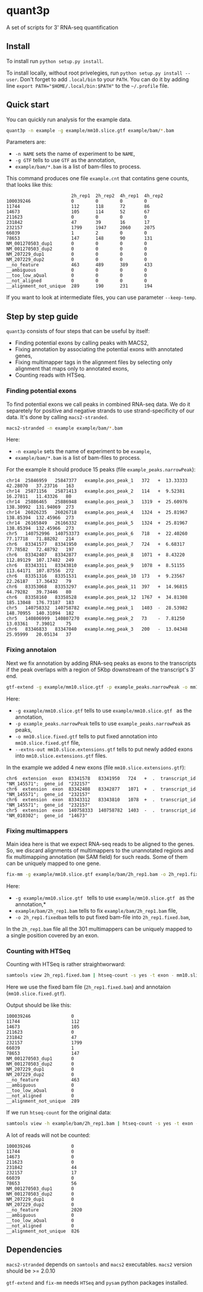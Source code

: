 quant3p
=======

A set of scripts for 3' RNA-seq quantification

## Install

To install run `python setup.py install`.

To install locally, without root privelegies, run `python setup.py install --user`. Don't forget to add `.local/bin` to your `PATH`. You can do it by adding line `export PATH="$HOME/.local/bin:$PATH"` to the `~/.profile` file.

## Quick start

You can quickly run analysis for the example data.

```bash
quant3p -n example -g example/mm10.slice.gtf example/bam/*.bam 
```

Parameters are:
* `-n NAME` sets the name of experiment to be `NAME`,
* `-g GTF` tells to use `GTF` as the annotation,
* `example/bam/*.bam` is a list of bam-files to process.

This command produces one file `example.cnt` that contatins gene counts, that looks like this:
```
                        2h_rep1  2h_rep2  4h_rep1  4h_rep2
100039246               0        0        0        0
11744                   112      118      72       86
14673                   105      114      52       67
211623                  0        0        0        0
231842                  47       39       16       17
232157                  1799     1947     2060     2075
66039                   1        2        0        0
78653                   147      148      90       131
NM_001270503_dup1       0        0        0        0
NM_001270503_dup2       0        0        0        0
NM_207229_dup1          0        0        0        0
NM_207229_dup2          0        0        0        0
__no_feature            463      489      389      433
__ambiguous             0        0        0        0
__too_low_aQual         0        0        0        0
__not_aligned           0        0        0        0
__alignment_not_unique  289      190      231      194
```

If you want to look at intermediate files, you can use parameter `--keep-temp`.

## Step by step guide

`quant3p` consists of four steps that can be useful by itself:
* Finding potential exons by calling peaks with MACS2,
* Fixing annotation by associating the potential exons with annotated genes,
* Fixing multimapper tags in the alignment files by selecting only alignment that maps only to annotated exons,
* Counting reads with HTSeq.

### Finding potential exons

To find potential exons we call peaks in combined RNA-seq data. We do it separetely for positive and negative strands
to use strand-specificity of our data. It's done by calling `macs2-stranded`.

```bash
macs2-stranded -n example example/bam/*.bam
```

Here:
* `-n example` sets the name of experiment to be `example`,
* `example/bam/*.bam` is a list of bam-files to process.

For the example it should produce 15 peaks (file `example_peaks.narrowPeak`):
```
chr14  25846959   25847377   example.pos_peak_1   372   +  13.33333  42.28070   37.23716   163
chr14  25871156   25871413   example.pos_peak_2   114   +  9.52381   16.27811   11.43326   80
chr14  25886465   25886948   example.pos_peak_3   1319  +  25.60976  138.30992  131.94069  273
chr14  26026235   26026718   example.pos_peak_4   1324  +  25.81967  138.85394  132.45966  273
chr14  26165849   26166332   example.pos_peak_5   1324  +  25.81967  138.85394  132.45966  273
chr5   140752996  140753373  example.pos_peak_6   718   +  22.40260  77.17718   71.88202   214
chr6   83341577   83341950   example.pos_peak_7   724   +  6.68317   77.78582   72.48792   197
chr6   83342407   83342877   example.pos_peak_8   1071  +  8.43220   112.89129  107.17482  249
chr6   83343311   83343810   example.pos_peak_9   1078  +  8.51155   113.64171  107.87556  272
chr6   83351316   83351531   example.pos_peak_10  173   +  9.23567   22.26187   17.36432   79
chr6   83353068   83353297   example.pos_peak_11  397   +  14.96815  44.79282   39.73446   80
chr6   83358160   83358528   example.pos_peak_12  1767  +  34.81308  185.13048  176.73187  183
chr5   140758332  140758782  example.neg_peak_1   1403  -  28.53982  148.70955  140.31094  182
chr5   140806999  140807270  example.neg_peak_2   73    -  7.81250   13.03361   7.39012    75
chr6   83346833   83347040   example.neg_peak_3   200   -  13.04348  25.95999   20.05134   37
```

### Fixing annotaion

Next we fix annotation by adding RNA-seq peaks as exons to the transcripts if the peak overlaps with a region of 5Kbp downstream of the transcript's 3' end.

```bash
gtf-extend -g example/mm10.slice.gtf -p example_peaks.narrowPeak -o mm10.slice.fixed.gtf --extns-out mm10.slice.extensions.gtf
```
Here:
* `-g example/mm10.slice.gtf` tells to use `example/mm10.slice.gtf ` as the annotation,
* `-p example_peaks.narrowPeak` tells to use `example_peaks.narrowPeak` as peaks,
* `-o mm10.slice.fixed.gtf` tells to put fixed annotation into `mm10.slice.fixed.gtf` file,
* `--extns-out mm10.slice.extensions.gtf` tells to put newly added exons into `mm10.slice.extensions.gtf` files.

In the example we added 4 new exons (file `mm10.slice.extensions.gtf`):
```
chr6  extension  exon  83341578   83341950   724   +  .  transcript_id  "NM_145571";  gene_id  "232157"
chr6  extension  exon  83342408   83342877   1071  +  .  transcript_id  "NM_145571";  gene_id  "232157"
chr6  extension  exon  83343312   83343810   1078  +  .  transcript_id  "NM_145571";  gene_id  "232157"
chr5  extension  exon  140758333  140758782  1403  -  .  transcript_id  "NM_010302";  gene_id  "14673"
```

### Fixing multimappers

Main idea here is that we expect RNA-seq reads to be aligned to the genes.
So, we discard alignments of multimappers to the unannotated regions and 
fix multimapping annotation (`NH` SAM field) for such reads. Some of them
can be uniquely mapped to one gene.

```bash
fix-mm -g example/mm10.slice.gtf example/bam/2h_rep1.bam -o 2h_rep1.fixed.bam
```
Here:
* `-g example/mm10.slice.gtf ` tells to use `example/mm10.slice.gtf ` as the annotation,*
* `example/bam/2h_rep1.bam` tells to fix `example/bam/2h_rep1.bam` file,
* `-o 2h_rep1.fixedbam` tells to put fixed bam-file into `2h_rep1.fixed.bam`,

In the `2h_rep1.bam` file all the 301 multimappers can be uniquely mapped to a single position covered by an exon.

### Counting with HTSeq

Counting with HTSeq is rather straightworward:
```bash
samtools view 2h_rep1.fixed.bam | htseq-count -s yes -t exon - mm10.slice.fixed.gtf
```

Here we use the fixed bam file (`2h_rep1.fixed.bam`) and annotaion (`mm10.slice.fixed.gtf`).

Output should be like this:
```
100039246               0
11744                   112
14673                   105
211623                  0
231842                  47
232157                  1799
66039                   1
78653                   147
NM_001270503_dup1       0
NM_001270503_dup2       0
NM_207229_dup1          0
NM_207229_dup2          0
__no_feature            463
__ambiguous             0
__too_low_aQual         0
__not_aligned           0
__alignment_not_unique  289
```

If we run `htseq-count` for the original data:
```bash
samtools view -h example/bam/2h_rep1.bam | htseq-count -s yes -t exon - example/mm10.slice.gtf
```

A lot of reads will not be counted:
```
100039246               0
11744                   0
14673                   0
211623                  0
231842                  44
232157                  17
66039                   0
78653                   56
NM_001270503_dup1       0
NM_001270503_dup2       0
NM_207229_dup1          0
NM_207229_dup2          0
__no_feature            2020
__ambiguous             0
__too_low_aQual         0
__not_aligned           0
__alignment_not_unique  826
```

## Dependencies

`macs2-stranded` depends on `samtools` and `macs2` executables.  `macs2` version should be >= 2.0.10

`gtf-extend` and `fix-mm` needs `HTSeq` and `pysam` python packages installed.


